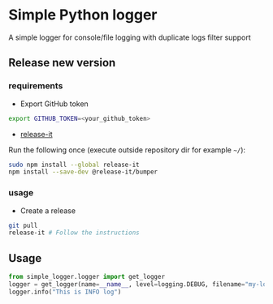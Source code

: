 # Simple Python logger

A simple logger for console/file logging with duplicate logs filter support

## Release new version

### requirements

* Export GitHub token

```bash
export GITHUB_TOKEN=<your_github_token>
```

* [release-it](https://github.com/release-it/release-it)

Run the following once (execute outside repository dir for example `~/`):
```bash
sudo npm install --global release-it
npm install --save-dev @release-it/bumper
```

### usage

* Create a release

```bash
git pull
release-it # Follow the instructions
```

## Usage

```python
from simple_logger.logger import get_logger
logger = get_logger(name=__name__, level=logging.DEBUG, filename="my-log.log")
logger.info("This is INFO log")
```
